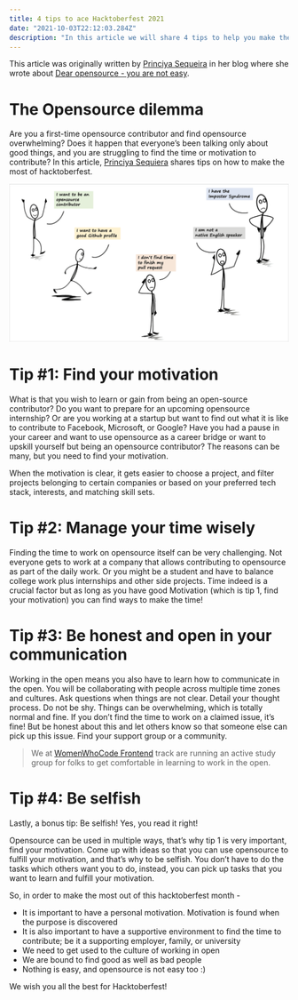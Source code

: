 ```yaml
---
title: 4 tips to ace Hacktoberfest 2021
date: "2021-10-03T22:12:03.284Z"
description: "In this article we will share 4 tips to help you make the most out of the Hacktoberfest month"
---
```


This article was originally written by [Princiya Sequeira](https://princiya.com) in her blog where she wrote about [Dear opensource - you are not easy](https://princiya.com/blog/reality-of-opensource-contributions/).

# The Opensource dilemma

Are you a first-time opensource contributor and find opensource overwhelming? Does it happen that everyone’s been talking only about good things, and you are struggling to find the time or motivation to contribute? In this article, [Princiya Sequiera](https://princiya.com/blog/reality-of-opensource-contributions/) shares tips on how to make the most of hacktoberfest.

![The OSS Dilemma](./the-oss-dilemma.png)

# Tip #1: Find your motivation

What is that you wish to learn or gain from being an open-source contributor? Do you want to prepare for an upcoming opensource internship? Or are you working at a startup but want to find out what it is like to contribute to Facebook, Microsoft, or Google? Have you had a pause in your career and want to use opensource as a career bridge or want to upskill yourself but being an opensource contributor? The reasons can be many, but you need to find your motivation.

When the motivation is clear, it gets easier to choose a project, and filter projects belonging to certain companies or based on your preferred tech stack, interests, and matching skill sets.

# Tip #2: Manage your time wisely

Finding the time to work on opensource itself can be very challenging. Not everyone gets to work at a company that allows contributing to opensource as part of the daily work. Or you might be a student and have to balance college work plus internships and other side projects. Time indeed is a crucial factor but as long as you have good Motivation (which is tip 1, find your motivation) you can find ways to make the time!

# Tip #3: Be honest and open in your communication

Working in the open means you also have to learn how to communicate in the open. You will be collaborating with people across multiple time zones and cultures. Ask questions when things are not clear. Detail your thought process. Do not be shy. Things can be overwhelming, which is totally normal and fine. If you don’t find the time to work on a claimed issue, it’s fine! But be honest about this and let others know so that someone else can pick up this issue. Find your support group or a community.

> We at [WomenWhoCode Frontend](https://womenwhocode.com/frontend) track are running an active study group for folks to get comfortable in learning to work in the open.

# Tip #4: Be selfish

Lastly, a bonus tip: Be selfish! Yes, you read it right!

Opensource can be used in multiple ways, that’s why tip 1 is very important, find your motivation.
Come up with ideas so that you can use opensource to fulfill your motivation, and that’s why to be selfish. You don’t have to do the tasks which others want you to do, instead, you can pick up tasks that you want to learn and fulfill your motivation.

So, in order to make the most out of this hacktoberfest month -

* It is important to have a personal motivation. Motivation is found when the purpose is discovered
* It is also important to have a supportive environment to find the time to contribute; be it a supporting employer, family, or university
* We need to get used to the culture of working in open
* We are bound to find good as well as bad people
* Nothing is easy, and opensource is not easy too :)

We wish you all the best for Hacktoberfest!

